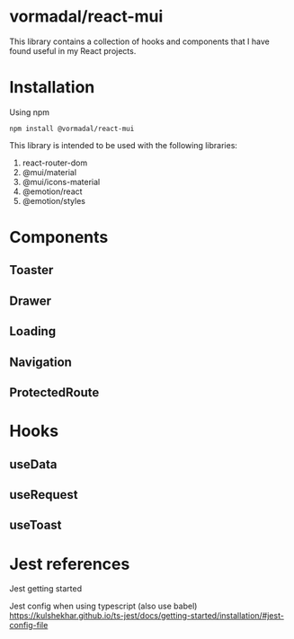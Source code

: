 # vormadal/react-mui
This library contains a collection of hooks and components that I have found useful in my React projects.

# Installation

Using npm

```
npm install @vormadal/react-mui
```

This library is intended to be used with the following libraries:

1. react-router-dom
2. @mui/material
3. @mui/icons-material
4. @emotion/react
5. @emotion/styles

# Components

## Toaster 

## Drawer

## Loading

## Navigation

## ProtectedRoute 


# Hooks

## useData

## useRequest

## useToast


# Jest references
Jest getting started

Jest config when using typescript (also use babel)
https://kulshekhar.github.io/ts-jest/docs/getting-started/installation/#jest-config-file

